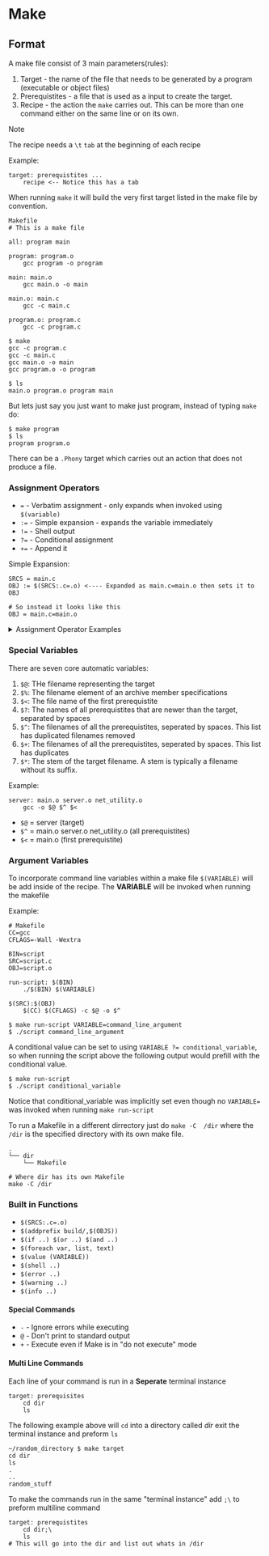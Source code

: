 # Make

## Format

A make file consist of 3 main parameters(rules):

1. Target - the name of the file that needs to be generated by a program (executable or object files)
2. Prerequistites - a file that is used as a input to create the target.
3. Recipe - the action the `make` carries out. This can be more than one command either on the same line or on its own. 

> [!NOTE] 
> The recipe needs a `\t` `tab` at the beginning of each recipe

Example:
```
target: prerequistites ...
	recipe <-- Notice this has a tab
```

When running `make` it will build the very first target listed in the make file by convention. 

```
Makefile
# This is a make file

all: program main

program: program.o
	gcc program -o program

main: main.o
	gcc main.o -o main	

main.o: main.c
	gcc -c main.c

program.o: program.c
	gcc -c program.c

$ make
gcc -c program.c
gcc -c main.c
gcc main.o -o main
gcc program.o -o program

$ ls 
main.o program.o program main
```

But lets just say you just want to make just program, instead of typing `make` do:

```
$ make program
$ ls
program program.o
```

There can be a `.Phony` target which carries out an action that does not produce a file.

### Assignment Operators

- `=` - Verbatim assignment - only expands when invoked using `$(variable)`
- `:=` - Simple expansion - expands the variable immediately
- `!=` - Shell output
- `?=` - Conditional assignment
- `+=` - Append it

Simple Expansion:
```
SRCS = main.c
OBJ := $(SRCS:.c=.o) <---- Expanded as main.c=main.o then sets it to OBJ

# So instead it looks like this
OBJ = main.c=main.o
```

<details>
<summary>Assignment Operator Examples</summary>
```
SRCS = main.c
SRCS := $(wildcard *.c)
SRCS != find . -name "*.c"
SRCS := $(shell find. name "*.c")
CC_FLAGS += -Wextra
CFLAGS ?= $(CC_FLAGS)
FOO := $(BAR) # Comment
```
</details>

### Special Variables

There are seven core automatic variables:

1. `$@`: THe filename representing the target
2. `$%`: The filename element of an archive member specifications
3. `$<`: The file name of the first prerequistite
4. `$?`: The names of all prerequistites that are newer than the target, separated by spaces
5. `$^`: The filenames of all the prerequistites, seperated by spaces. This list has duplicated filenames removed
6. `$+`: The filenames of all the prerequistites, seperated by spaces. This list has duplicates
7. `$*`: The stem of the target filename. A stem is typically a filename without its suffix.

Example:
```
server: main.o server.o net_utility.o
	gcc -o $@ $^ $<
```
- `$@` = server (target)
- `$^` = main.o server.o net_utility.o (all prerequistites)
- `$<` = main.o (first prerequistite)

### Argument Variables

To incorporate command line variables within a make file `$(VARIABLE)` will be add inside of the recipe. The **VARIABLE** will be invoked when running the makefile 

Example:
```
# Makefile
CC=gcc
CFLAGS=-Wall -Wextra

BIN=script
SRC=script.c
OBJ=script.o

run-script: $(BIN)
	./$(BIN) $(VARIABLE)
	
$(SRC):$(OBJ)
	$(CC) $(CFLAGS) -c $@ -o $^
```

```
$ make run-script VARIABLE=command_line_argument
$ ./script command_line_argument

```

A conditional value can be set to using `VARIABLE ?= conditional_variable`, so when running the script above the following output would prefill with the conditional value.
```
$ make run-script
$ ./script conditional_variable
```

Notice that conditional_variable was implicitly set even though no `VARIABLE=` was invoked when running `make run-script`

To run a Makefile in a different dirrectory just do `make -C  /dir` where the `/dir` is the specified directory with its own make file.

```
.
└── dir
    └── Makefile

# Where dir has its own Makefile
make -C /dir
```

### Built in Functions

- `$(SRCS:.c=.o)`
- `$(addprefix build/,$(OBJS))`
- `$(if ..) $(or ..) $(and ..)`
- `$(foreach var, list, text)`
- `$(value (VARIABLE))`
- `$(shell ..)`
- `$(error ..)`
- `$(warning ..)`
- `$(info ..)`

#### Special Commands

- `-` - Ignore errors while executing
- `@` - Don't print to standard output
- `+` - Execute even if Make is in "do not execute" mode

#### Multi Line Commands

Each line of your command is run in a **Seperate** terminal instance

```
target: prerequisites
	cd dir
	ls 
```

The following example above will `cd` into a directory called _dir_ exit the terminal instance and preform `ls`
```
~/random_directory $ make target
cd dir
ls
.
..
random_stuff
```

To make the commands run in the same "terminal instance" add `;\` to preform multiline command
```
target: prerequistites
	cd dir;\
	ls
# This will go into the dir and list out whats in /dir
```



